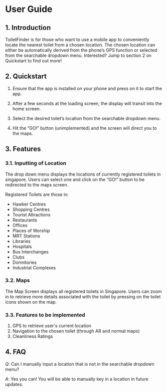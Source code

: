 # User Guide


## 1. Introduction
ToiletFinder is for those who want to use a mobile app to conveniently locate the nearest toilet from a chosen location. The chosen location can either be automatically derived from the phone’s GPS function or selected from the searchable dropdown menu. Interested? Jump to section 2 on Quickstart to find out more!


## 2. Quickstart
1. Ensure that the app is installed on your phone and press on it to start the app.

2. After a few seconds at the loading screen, the display will transit into the home screen.

			

3. Select the desired toilet’s location from the searchable dropdown menu.



4. Hit the “GO!” button (unimplemented) and the screen will direct you to the maps.

## 3. Features

### 3.1. Inputting of Location

The drop down menu displays the locations of currently registered toilets in singapore. Users can select one and click on the “GO!” button to be redirected to the maps screen.

Registered Toilets are those in:
* Hawker Centres
* Shopping Centres
* Tourist Attractions
* Restaurants
* Offices
* Places of Worship
* MRT Stations
* Libraries
* Hospitals
* Bus Interchanges
* Clubs
* Dormitories
* Industrial Complexes

### 3.2. Maps
The Map Screen displays all registered toilets in Singapore. Users can zoom in to retrieve more details associated with the toilet by pressing on the toilet icons shown on the map.

### 3.3. Features to be implemented
1. GPS to retrieve user's current location
2. Navigation to the chosen toilet (through AR and normal maps)
3. Cleanliness Ratings


## 4. FAQ
*Q*: Can I manually input a location that is not in the searchable dropdown menu?

*A*: Yes you can! You will be able to manually key in a location in future updates.
